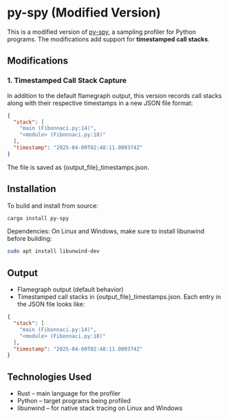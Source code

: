 # py-spy (Modified Version)

This is a modified version of [py-spy](https://github.com/benfred/py-spy), a sampling profiler for Python programs. The modifications add support for **timestamped call stacks**.

## Modifications

### 1. Timestamped Call Stack Capture

In addition to the default flamegraph output, this version records call stacks along with their respective timestamps in a new JSON file format:

```json
{
  "stack": [
    "main (Fibonnaci.py:14)",
    "<module> (Fibonnaci.py:18)"
  ],
  "timestamp": "2025-04-09T02:48:11.009374Z"
}
```
The file is saved as {output_file}_timestamps.json.

## Installation

To build and install from source:

```bash
cargo install py-spy
```

Dependencies:
On Linux and Windows, make sure to install libunwind before building:

```bash
sudo apt install libunwind-dev
```

## Output
- Flamegraph output (default behavior)
- Timestamped call stacks in {output_file}_timestamps.json.
Each entry in the JSON file looks like:
```json
{
  "stack": [
    "main (Fibonnaci.py:14)",
    "<module> (Fibonnaci.py:18)"
  ],
  "timestamp": "2025-04-09T02:48:11.009374Z"
}
```

## Technologies Used
- Rust – main language for the profiler
- Python – target programs being profiled
- libunwind – for native stack tracing on Linux and Windows
